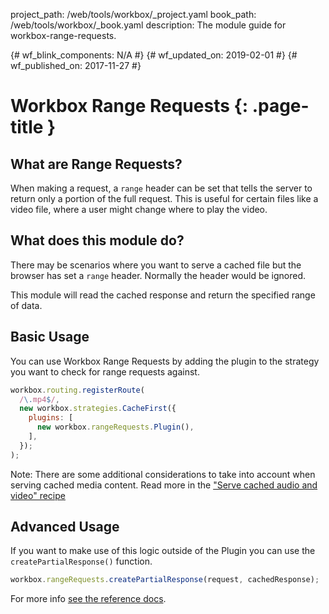 project_path: /web/tools/workbox/_project.yaml
book_path: /web/tools/workbox/_book.yaml
description: The module guide for workbox-range-requests.

{# wf_blink_components: N/A #}
{# wf_updated_on: 2019-02-01 #}
{# wf_published_on: 2017-11-27 #}

# Workbox Range Requests {: .page-title }

## What are Range Requests?

When making a request, a `range` header can be set that tells
the server to return only a portion of the full request. This
is useful for certain files like a video file, where a user
might change where to play the video.

## What does this module do?

There may be scenarios where you want to serve a cached file
but the browser has set a `range` header. Normally the header
would be ignored.

This module will read the cached response and return the
specified range of data.

## Basic Usage

You can use Workbox Range Requests by adding the plugin to the
strategy you want to check for range requests against.

```javascript
workbox.routing.registerRoute(
  /\.mp4$/,
  new workbox.strategies.CacheFirst({
    plugins: [
      new workbox.rangeRequests.Plugin(),
    ],
  });
);
```

Note: There are some additional considerations to take into account when serving
cached media content. Read more in the
["Serve cached audio and video" recipe](/web/tools/workbox/guides/advanced-recipes#cached-av)

## Advanced Usage

If you want to make use of this logic outside of the Plugin you
can use the `createPartialResponse()` function.

```javascript
workbox.rangeRequests.createPartialResponse(request, cachedResponse);
```

For more info [see the reference docs](../reference-docs/latest/workbox.rangeRequests).
